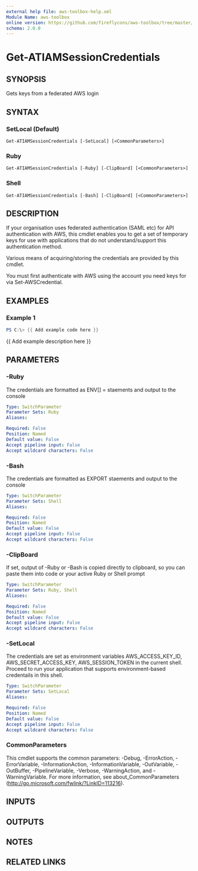 ```yaml
---
external help file: aws-toolbox-help.xml
Module Name: aws-toolbox
online version: https://github.com/fireflycons/aws-toolbox/tree/master/docs/en-US/Get-ATEC2LatestAMI.md
schema: 2.0.0
---
```


# Get-ATIAMSessionCredentials

## SYNOPSIS
Gets keys from a federated AWS login

## SYNTAX

### SetLocal (Default)
```
Get-ATIAMSessionCredentials [-SetLocal] [<CommonParameters>]
```

### Ruby
```
Get-ATIAMSessionCredentials [-Ruby] [-ClipBoard] [<CommonParameters>]
```

### Shell
```
Get-ATIAMSessionCredentials [-Bash] [-ClipBoard] [<CommonParameters>]
```

## DESCRIPTION
If your organisation uses federated authentication (SAML etc) for API authentication with AWS,
this cmdlet enables you to get a set of temporary keys for use with applications that do not
understand/support this authentication method.

Various means of acquiring/storing the credentials are provided by this cmdlet.

You must first authenticate with AWS using the account you need keys for via Set-AWSCredential.

## EXAMPLES

### Example 1
```powershell
PS C:\> {{ Add example code here }}
```

{{ Add example description here }}

## PARAMETERS

### -Ruby
The credentials are formatted as ENV\[\] = staements and output to the console

```yaml
Type: SwitchParameter
Parameter Sets: Ruby
Aliases:

Required: False
Position: Named
Default value: False
Accept pipeline input: False
Accept wildcard characters: False
```

### -Bash
The credentials are formatted as EXPORT staements and output to the console

```yaml
Type: SwitchParameter
Parameter Sets: Shell
Aliases:

Required: False
Position: Named
Default value: False
Accept pipeline input: False
Accept wildcard characters: False
```

### -ClipBoard
If set, output of -Ruby or -Bash is copied directly to clipboard, so you can paste them into code or your active Ruby or Shell prompt

```yaml
Type: SwitchParameter
Parameter Sets: Ruby, Shell
Aliases:

Required: False
Position: Named
Default value: False
Accept pipeline input: False
Accept wildcard characters: False
```

### -SetLocal
The credentials are set as environment variables AWS_ACCESS_KEY_ID, AWS_SECRET_ACCESS_KEY, AWS_SESSION_TOKEN in the current shell.
Proceed to run your application that supports environment-based credentails in this shell.

```yaml
Type: SwitchParameter
Parameter Sets: SetLocal
Aliases:

Required: False
Position: Named
Default value: False
Accept pipeline input: False
Accept wildcard characters: False
```

### CommonParameters
This cmdlet supports the common parameters: -Debug, -ErrorAction, -ErrorVariable, -InformationAction, -InformationVariable, -OutVariable, -OutBuffer, -PipelineVariable, -Verbose, -WarningAction, and -WarningVariable.
For more information, see about_CommonParameters (http://go.microsoft.com/fwlink/?LinkID=113216).

## INPUTS

## OUTPUTS

## NOTES

## RELATED LINKS
